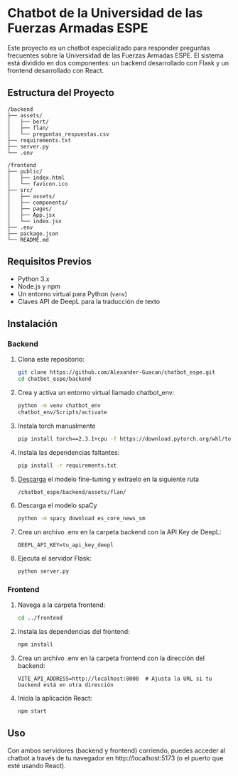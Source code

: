 # Chatbot de la Universidad de las Fuerzas Armadas ESPE

Este proyecto es un chatbot especializado para responder preguntas frecuentes sobre la Universidad de las Fuerzas Armadas ESPE. El sistema está dividido en dos componentes: un backend desarrollado con Flask y un frontend desarrollado con React.

## Estructura del Proyecto

```plaintext
/backend
├── assets/
│   ├── bert/
│   ├── flan/
│   └── preguntas_respuestas.csv
├── requirements.txt
├── server.py
└── .env

/frontend
├── public/
│   ├── index.html
│   └── favicon.ico
├── src/
│   ├── assets/
│   ├── components/
│   ├── pages/
│   ├── App.jsx
│   └── index.jsx
├── .env
├── package.json
└── README.md
```

## Requisitos Previos

- Python 3.x
- Node.js y npm
- Un entorno virtual para Python (`venv`)
- Claves API de DeepL para la traducción de texto

## Instalación

### Backend

1. Clona este repositorio:

    ```bash
    git clone https://github.com/Alexander-Guacan/chatbot_espe.git
    cd chatbot_espe/backend
    ```

2. Crea y activa un entorno virtual llamado chatbot_env:

    ```bash
    python -m venv chatbot_env
    chatbot_env/Scripts/activate
    ```

3. Instala torch manualmente

    ```bash
    pip install torch==2.3.1+cpu -f https://download.pytorch.org/whl/torch_stable.html
    ```

4. Instala las dependencias faltantes:

    ```bash
    pip install -r requirements.txt
    ```

5. [Descarga](https://drive.google.com/file/d/1-9KvZ7fpScM63DiKiQcGAv-dWsV6voxl/view?usp=sharing) el modelo fine-tuning y extraelo en la siguiente ruta

    ```bash
    /chatbot_espe/backend/assets/flan/
    ```

6. Descarga el modelo spaCy

    ```bash
    python -m spacy download es_core_news_sm
    ```

7. Crea un archivo .env en la carpeta backend con la API Key de DeepL:

    ```plaintext
    DEEPL_API_KEY=tu_api_key_deepl
    ```

8. Ejecuta el servidor Flask:

    ```bash
    python server.py
    ```

### Frontend

1. Navega a la carpeta frontend:

    ```bash
    cd ../frontend
    ```

2. Instala las dependencias del frontend:

    ```bash
    npm install
    ```

3. Crea un archivo .env en la carpeta frontend con la dirección del backend:

    ```plaintext
    VITE_API_ADDRESS=http://localhost:8000  # Ajusta la URL si tu backend está en otra dirección
    ```

4. Inicia la aplicación React:

    ```bash
    npm start
    ```

## Uso
Con ambos servidores (backend y frontend) corriendo, puedes acceder al chatbot a través de tu navegador en http://localhost:5173 (o el puerto que esté usando React).
